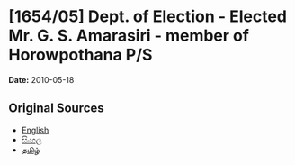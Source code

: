 # [1654/05] Dept. of Election - Elected Mr. G. S. Amarasiri - member of Horowpothana P/S

**Date:** 2010-05-18

## Original Sources

- [English](https://documents.gov.lk/view/extra-gazettes/2010/5/1654-05_E.pdf)
- [සිංහල](https://documents.gov.lk/view/extra-gazettes/2010/5/1654-05_S.pdf)
- [தமிழ்](https://documents.gov.lk/view/extra-gazettes/2010/5/1654-05_T.pdf)
